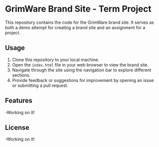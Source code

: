 # GrimWare Brand Site - Term Project

This repository contains the code for the GrimWare brand site. It serves as both a demo attempt for creating a brand site and an assignment for a project.

## Usage

1. Clone this repository to your local machine.
2. Open the `index.html` file in your web browser to view the brand site.
3. Navigate through the site using the navigation bar to explore different sections.
4. Provide feedback or suggestions for improvement by opening an issue or submitting a pull request.

## Features

-Working on it!

## License

-Working on it!


